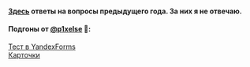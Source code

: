 #### [Здесь](https://docs.google.com/document/d/1EDCHt4ldBn9xTEq6-nsOUUQ4zzWuM49j_8CiQhBESVU/edit#heading=h.gdlo9b92yjz6) ответы на вопросы предыдущего года. За них я не отвечаю.

#### Подгоны от [@p1xelse](https://github.com/p1xelse) :muscle::
[Тест в YandexForms](https://forms.yandex.ru/u/628c75fba2b9748f17c8b3cf/)<br>
[Карточки](https://quizlet.com/ru/702512020/%D0%9C%D0%97%D0%AF%D0%9F-%D0%A0%D0%9A-2-flash-cards/?x=1jqt)